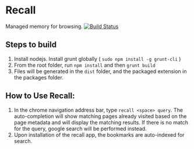 # Recall
Managed memory for browsing. [![Build Status](https://travis-ci.org/mehtabsinghmann/recall.svg?branch=master)](https://travis-ci.org/mehtabsinghmann/recall)

## Steps to build
1. Install nodejs. Install grunt globally ( `sudo npm install -g grunt-cli` )
2. From the root folder, run `npm install` and then `grunt build`
3. Files will be generated in the `dist` folder, and the packaged extension in the packages folder.

## How to Use Recall:
1. In the chrome navigation address bar, type `recall <space> query`. The auto-completion will show matching pages already visited based on the page metadata and will display the matching results. If there is no match for the query, google search will be performed instead.
2. Upon installation of the recall app, the bookmarks are auto-indexed for search.
